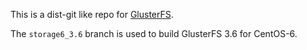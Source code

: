 This is a dist-git like repo for [GlusterFS](https://github.com/gluster/glusterfs).

The `storage6_3.6` branch is used to build GlusterFS 3.6 for CentOS-6.
